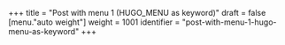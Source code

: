 +++
title = "Post with menu 1 (HUGO_MENU as keyword)"
draft = false
[menu."auto weight"]
  weight = 1001
  identifier = "post-with-menu-1-hugo-menu-as-keyword"
+++
